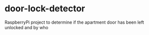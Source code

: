 # door-lock-detector
RaspberryPi project to determine if the apartment door has been left unlocked and by who
